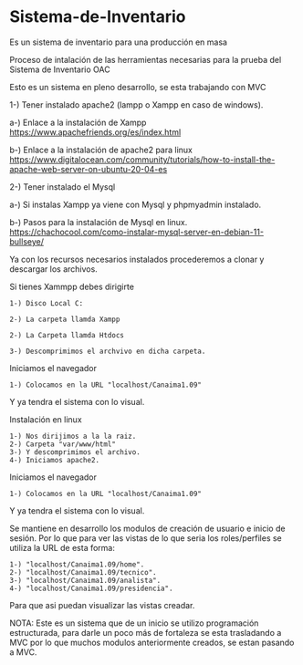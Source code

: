 # Sistema-de-Inventario
Es un sistema de inventario para una producción en masa 

Proceso de intalación de las herramientas necesarias para la prueba del Sistema de Inventario OAC

Esto es un sistema en pleno desarrollo, se esta trabajando con MVC

1-) Tener instalado apache2 (lampp o Xampp en caso de windows).

  a-) Enlace a la instalación de Xampp https://www.apachefriends.org/es/index.html
  
  b-) Enlace a la instalación de apache2 para linux https://www.digitalocean.com/community/tutorials/how-to-install-the-apache-web-server-on-ubuntu-20-04-es
  
  
2-) Tener instalado el Mysql

  a-) Si instalas Xampp ya viene con Mysql y phpmyadmin instalado.
  
  b-) Pasos para la instalación de Mysql en linux. https://chachocool.com/como-instalar-mysql-server-en-debian-11-bullseye/
  
 Ya con los recursos necesarios instalados procederemos a clonar y descargar los archivos.
 
 Si tienes Xammpp debes dirigirte 
 
    1-) Disco Local C:
    
    2-) La carpeta llamda Xampp
    
    2-) La Carpeta llamda Htdocs
    
    3-) Descomprimimos el archvivo en dicha carpeta.
  
  Iniciamos el navegador 
  
    1-) Colocamos en la URL "localhost/Canaima1.09"
 
 Y ya tendra el sistema con lo visual.
 
 Instalación en linux
    
    1-) Nos dirijimos a la la raiz.
    2-) Carpeta "var/www/html"
    3-) Y descomprimimos el archivo.
    4-) Iniciamos apache2.
 
 Iniciamos el navegador 
  
    1-) Colocamos en la URL "localhost/Canaima1.09"
 
 Y ya tendra el sistema con lo visual.
    
 Se mantiene en desarrollo los modulos de creación de usuario e inicio de sesión. Por lo que para ver las vistas de lo que seria los roles/perfiles se utiliza la URL
 de esta forma:
 
    1-) "localhost/Canaima1.09/home".
    2-) "localhost/Canaima1.09/tecnico".
    3-) "localhost/Canaima1.09/analista".
    4-) "localhost/Canaima1.09/presidencia".

Para que asi puedan visualizar las vistas creadar.


NOTA: Este es un sistema que de un inicio se utilizo programación estructurada, para darle un poco más de fortaleza se esta trasladando a MVC por lo que muchos modulos
anteriormente creados, se estan pasando a MVC.

